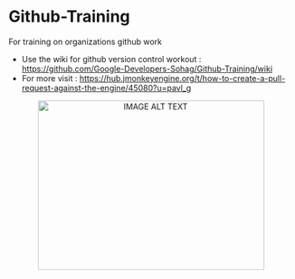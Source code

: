 # Github-Training
For training on organizations github work

- Use the wiki for github version control workout : https://github.com/Google-Developers-Sohag/Github-Training/wiki
- For more visit : https://hub.jmonkeyengine.org/t/how-to-create-a-pull-request-against-the-engine/45080?u=pavl_g
<div align="center">
<a href="https://www.youtube.com/watch?v=u9biai9Yg38">
<img src="https://user-images.githubusercontent.com/60224159/170359776-2a56b69c-5e6d-4214-bee4-ecd0f3e3aa8c.jpg" alt="IMAGE ALT TEXT" width="400" height="300"></a>
</div>

